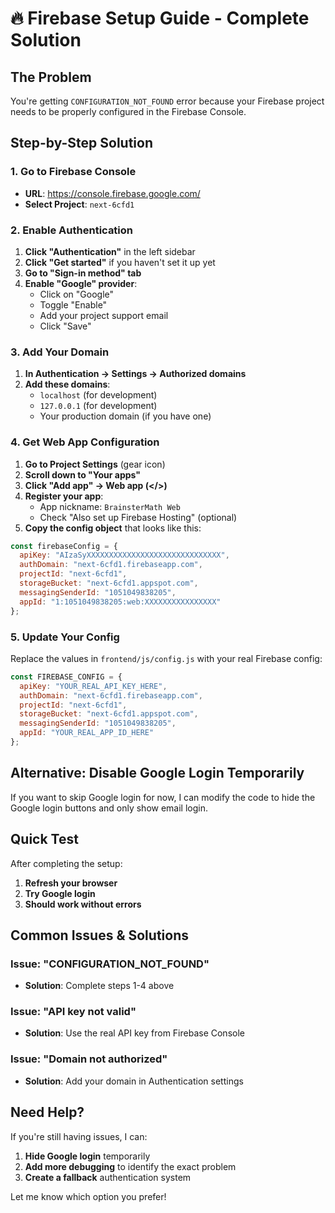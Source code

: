 # 🔥 Firebase Setup Guide - Complete Solution

## The Problem
You're getting `CONFIGURATION_NOT_FOUND` error because your Firebase project needs to be properly configured in the Firebase Console.

## Step-by-Step Solution

### 1. Go to Firebase Console
- **URL**: https://console.firebase.google.com/
- **Select Project**: `next-6cfd1`

### 2. Enable Authentication
1. **Click "Authentication"** in the left sidebar
2. **Click "Get started"** if you haven't set it up yet
3. **Go to "Sign-in method" tab**
4. **Enable "Google" provider**:
   - Click on "Google"
   - Toggle "Enable"
   - Add your project support email
   - Click "Save"

### 3. Add Your Domain
1. **In Authentication → Settings → Authorized domains**
2. **Add these domains**:
   - `localhost` (for development)
   - `127.0.0.1` (for development)
   - Your production domain (if you have one)

### 4. Get Web App Configuration
1. **Go to Project Settings** (gear icon)
2. **Scroll down to "Your apps"**
3. **Click "Add app" → Web app (</>)**
4. **Register your app**:
   - App nickname: `BrainsterMath Web`
   - Check "Also set up Firebase Hosting" (optional)
5. **Copy the config object** that looks like this:

```javascript
const firebaseConfig = {
  apiKey: "AIzaSyXXXXXXXXXXXXXXXXXXXXXXXXXXXXXX",
  authDomain: "next-6cfd1.firebaseapp.com",
  projectId: "next-6cfd1",
  storageBucket: "next-6cfd1.appspot.com",
  messagingSenderId: "1051049838205",
  appId: "1:1051049838205:web:XXXXXXXXXXXXXXXX"
};
```

### 5. Update Your Config
Replace the values in `frontend/js/config.js` with your real Firebase config:

```javascript
const FIREBASE_CONFIG = {
  apiKey: "YOUR_REAL_API_KEY_HERE",
  authDomain: "next-6cfd1.firebaseapp.com",
  projectId: "next-6cfd1",
  storageBucket: "next-6cfd1.appspot.com",
  messagingSenderId: "1051049838205",
  appId: "YOUR_REAL_APP_ID_HERE"
};
```

## Alternative: Disable Google Login Temporarily

If you want to skip Google login for now, I can modify the code to hide the Google login buttons and only show email login.

## Quick Test
After completing the setup:
1. **Refresh your browser**
2. **Try Google login**
3. **Should work without errors**

## Common Issues & Solutions

### Issue: "CONFIGURATION_NOT_FOUND"
- **Solution**: Complete steps 1-4 above

### Issue: "API key not valid"
- **Solution**: Use the real API key from Firebase Console

### Issue: "Domain not authorized"
- **Solution**: Add your domain in Authentication settings

## Need Help?
If you're still having issues, I can:
1. **Hide Google login** temporarily
2. **Add more debugging** to identify the exact problem
3. **Create a fallback** authentication system

Let me know which option you prefer!
